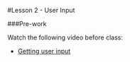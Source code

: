 #Lesson 2 - User Input

###Pre-work

Watch the following video before class:

* [Getting user input](https://www.udemy.com/java-tutorial/#/lecture/135297)
